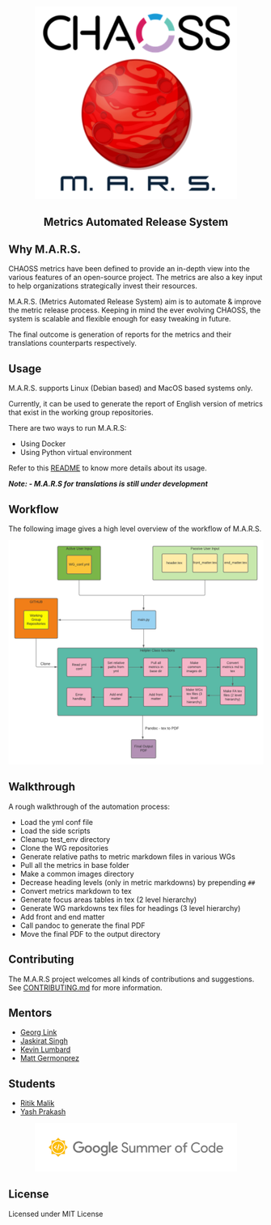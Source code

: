 <div align="center">
    <img src="assets/chaoss_mars_logo.png" width="400" alt="MARS logo"><br>
    <h2>
        Metrics Automated Release System
    </h2>
</div>

## Why M.A.R.S.

CHAOSS metrics have been defined to provide an in-depth view into the various features of an open-source project. The metrics are also a key input to help organizations strategically invest their resources.

M.A.R.S. (Metrics Automated Release System) aim is to automate & improve the metric release process. Keeping in mind the ever evolving CHAOSS, the system is scalable and flexible enough for easy tweaking in future.

The final outcome is generation of reports for the metrics and their translations counterparts respectively.

## Usage

M.A.R.S. supports Linux (Debian based) and MacOS based systems only. 

Currently, it can be used to generate the report of English version of metrics that exist in the working group repositories. 

There are two ways to run M.A.R.S:

- Using Docker
- Using Python virtual environment

Refer to this [README](automation-english/README.md) to know more details about its usage.

**_Note: - M.A.R.S for translations is still under development_**

## Workflow

The following image gives a high level overview of the workflow of M.A.R.S.

![MARS workflow](assets/MARS_workflow.png)

## Walkthrough

A rough walkthrough of the automation process:
 
* Load the yml conf file
* Load the side scripts
* Cleanup test_env directory
* Clone the WG repositories
* Generate relative paths to metric markdown files in various WGs
* Pull all the metrics in base folder
* Make a common images directory
* Decrease heading levels (only in metric markdowns) by prepending `##`
* Convert metrics markdown to tex
* Generate focus areas tables in tex (2 level hierarchy)
* Generate WG markdowns tex files for headings (3 level hierarchy)
* Add front and end matter
* Call pandoc to generate the final PDF
* Move the final PDF to the output directory

## Contributing

The M.A.R.S project welcomes all kinds of contributions and suggestions. See [CONTRIBUTING.md](CONTRIBUTING.md) for more information.  

## Mentors

* [Georg Link](https://github.com/georgLink)
* [Jaskirat Singh](https://github.com/jaskiratsingh2000)
* [Kevin Lumbard](https://github.com/klumb)
* [Matt Germonprez](https://github.com/germonprez)

## Students

* [Ritik Malik](https://github.com/ritik-malik)
* [Yash Prakash](https://github.com/yash2002109)

<div align="center">
    <img src="assets/gsoc_logo.png" width="400" alt="GSoC logo"><br>
</div>

## License

Licensed under MIT License